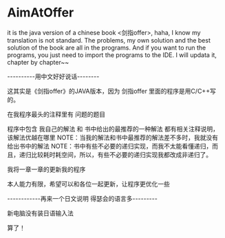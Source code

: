 # AimAtOffer
it is the java version of a chinese book &lt;剑指offer>, haha, I know my translation is not standard. The problems, my own solution and the best solution of the book are all in the programs. And if you want to run the programs, you just need to import the programs to the IDE. I will updata it, chapter by chapter~~ 

----------用中文好好说话--------

这其实是《剑指offer》的JAVA版本，因为 剑指offer 里面的程序是用C/C++写的。

在我程序最头的注释里有  问题的题目

程序中包含 我自己的解法  和   书中给出的最推荐的一种解法  都有相关注释说明，该解法优越在哪里
NOTE：当我的解法和书中最推荐的解法差不多时，我就没有给出书中的解法
NOTE：书中有些不必要的递归实现，而我不太能看懂递归，而且，递归比较耗时耗空间，所以，有些不必要的递归实现我都改成非递归了。

我将一章一章的更新我的程序

本人能力有限，希望可以和各位一起更新，让程序更优化一些

------------再来一个日文说明  得瑟会的语言多---------

新电脑没有装日语输入法

算了！
